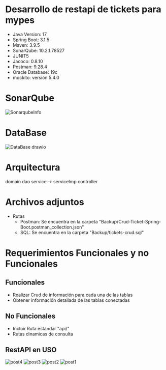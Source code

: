 # Desarrollo de restapi de tickets para mypes
- Java Version: 17
- Spring Boot: 3.1.5
- Maven: 3.9.5
- SonarQube: 10.2.1.78527
- JUNIT5
- Jacoco: 0.8.10
- Postman: 9.28.4
- Oracle Database: 19c
- mockito: versión 5.4.0
# SonarQube
![SonarqubeInfo](https://github.com/bryan-arrivasplata-rojas/spring-boot_restapi_ticket_v1.0_2023/assets/97413969/c1904e74-189b-473c-801f-4289c9b0bf5c)

# DataBase
![DataBase drawio](https://github.com/bryan-arrivasplata-rojas/spring-boot_restapi_ticket_v1.0_2023/assets/97413969/d79b5938-44a8-48cc-ac43-52a51c11ecb8)

# Arquitectura
domain
dao
service -> serviceImp
controller

# Archivos adjuntos
- Rutas
  - Postman: Se encuentra en la carpeta "Backup/Crud-Ticket-Spring-Boot.postman_collection.json"
  - SQL: Se encuentra en la carpeta "Backup/tickets-crud.sql"
# Requerimientos Funcionales y no Funcionales
## Funcionales
* Realizar Crud de información para cada una de las tablas
* Obtener información detallada de las tablas conectadas
## No Funcionales
* Incluir Ruta estandar "api/"
* Rutas dinamicas de consulta

## RestAPI en USO
![post4](https://github.com/bryan-arrivasplata-rojas/spring-boot_restapi_ticket_v1.0_2023/assets/97413969/054a9f1e-f3ab-41c8-8473-82ddf2606183)
![post3](https://github.com/bryan-arrivasplata-rojas/spring-boot_restapi_ticket_v1.0_2023/assets/97413969/1d8f17b9-cd32-495c-aedb-94a4f2c2ae7e)
![post2](https://github.com/bryan-arrivasplata-rojas/spring-boot_restapi_ticket_v1.0_2023/assets/97413969/18e929fd-7488-4019-8d85-ee5b7b297f89)
![post1](https://github.com/bryan-arrivasplata-rojas/spring-boot_restapi_ticket_v1.0_2023/assets/97413969/7e1f7d3f-6ae0-406a-a26c-9941151e7e34)
